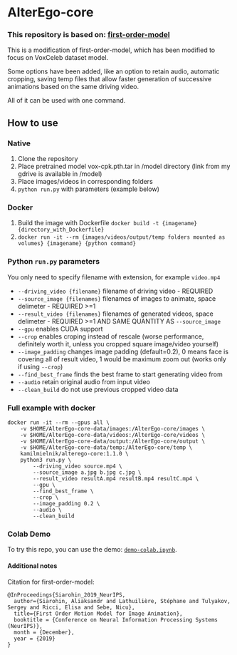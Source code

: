 # AlterEgo-core

### This repository is based on:  [first-order-model](https://github.com/AliaksandrSiarohin/first-order-model)

This is a modification of first-order-model, which has been modified to focus on VoxCeleb dataset model.

Some options have been added, like an option to retain audio, automatic cropping, saving temp files that allow faster generation of successive animations based on the same driving video. 

All of it can be used with one command.


## How to use

### Native

1. Clone the repository
1. Place pretrained model vox-cpk.pth.tar in /model directory (link from my gdrive is available in /model)
1. Place images/videos in corresponding folders
1. ```python run.py``` with parameters (example below)

### Docker

1. Build the image with Dockerfile ``` docker build -t {imagename} {directory_with_Dockerfile} ```
1. ``` docker run -it --rm {images/videos/output/temp folders mounted as volumes} {imagename} {python command} ```

### Python ```run.py``` parameters

You only need to specify filename with extension, for example ``` video.mp4 ```

* ``` --driving_video {filename} ``` filename of driving video - REQUIRED
* ``` --source_image {filenames} ``` filenames of images to animate, space delimeter - REQUIRED >=1
* ``` --result_video {filenames} ``` filenames of generated videos, space delimeter - REQUIRED >=1 AND SAME QUANTITY AS ``` --source_image ```
* ``` --gpu ``` enables CUDA support
* ``` --crop ``` enables croping instead of rescale (worse performance, definitely worth it, unless you cropped square image/video yourself)
* ``` --image_padding ``` changes image padding (default=0.2), 0 means face is covering all of result video, 1 would be maximum zoom out (works only if using ``` --crop ```)
* ``` --find_best_frame ``` finds the best frame to start generating video from
* ``` --audio ``` retain original audio from input video
* ``` --clean_build ``` do not use previous cropped video data

### Full example with docker

```
docker run -it --rm --gpus all \
    -v $HOME/AlterEgo-core-data/images:/AlterEgo-core/images \
    -v $HOME/AlterEgo-core-data/videos:/AlterEgo-core/videos \
    -v $HOME/AlterEgo-core-data/output:/AlterEgo-core/output \
    -v $HOME/AlterEgo-core-data/temp:/AlterEgo-core/temp \
    kamilmielnik/alterego-core:1.1.0 \
    python3 run.py \
        --driving_video source.mp4 \
        --source_image a.jpg b.jpg c.jpg \
        --result_video resultA.mp4 resultB.mp4 resultC.mp4 \
        --gpu \
        --find_best_frame \
        --crop \
        --image_padding 0.2 \
        --audio \
        --clean_build
```

### Colab Demo 
To try this repo, you can use the demo: [```demo-colab.ipynb```](https://colab.research.google.com/github/KMielnik/AlterEgo-core/blob/master/demo-colab.ipynb).


#### Additional notes

Citation for first-order-model:

```
@InProceedings{Siarohin_2019_NeurIPS,
  author={Siarohin, Aliaksandr and Lathuilière, Stéphane and Tulyakov, Sergey and Ricci, Elisa and Sebe, Nicu},
  title={First Order Motion Model for Image Animation},
  booktitle = {Conference on Neural Information Processing Systems (NeurIPS)},
  month = {December},
  year = {2019}
}
```